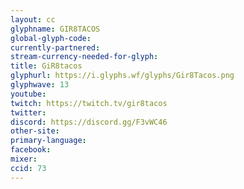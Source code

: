 ```yaml
---
layout: cc
glyphname: GIR8TACOS
global-glyph-code: 
currently-partnered: 
stream-currency-needed-for-glyph: 
title: GiR8tacos
glyphurl: https://i.glyphs.wf/glyphs/Gir8Tacos.png
glyphwave: 13
youtube: 
twitch: https://twitch.tv/gir8tacos
twitter: 
discord: https://discord.gg/F3vWC46
other-site: 
primary-language: 
facebook: 
mixer: 
ccid: 73
---
```


